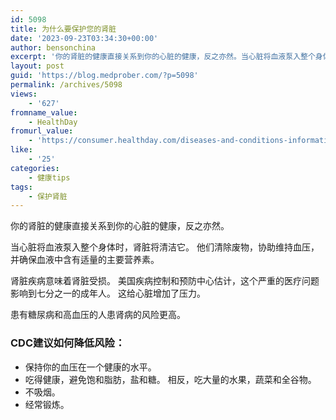 ```yaml
---
id: 5098
title: 为什么要保护您的肾脏
date: '2023-09-23T03:34:30+00:00'
author: bensonchina
excerpt: '你的肾脏的健康直接关系到你的心脏的健康，反之亦然。当心脏将血液泵入整个身体时，肾脏将清洁它。 他们清除废物，协助维持血压，并确保血液中含有适量的主要营养素。'
layout: post
guid: 'https://blog.medprober.com/?p=5098'
permalink: /archives/5098
views:
    - '627'
fromname_value:
    - HealthDay
fromurl_value:
    - 'https://consumer.healthday.com/diseases-and-conditions-information-37/misc-kidney-problem-news-432/health-tip-avoid-kidney-disease-729632.html'
like:
    - '25'
categories:
    - 健康tips
tags:
    - 保护肾脏
---
```


你的肾脏的健康直接关系到你的心脏的健康，反之亦然。

当心脏将血液泵入整个身体时，肾脏将清洁它。 他们清除废物，协助维持血压，并确保血液中含有适量的主要营养素。

肾脏疾病意味着肾脏受损。 美国疾病控制和预防中心估计，这个严重的医疗问题影响到七分之一的成年人。 这给心脏增加了压力。

患有糖尿病和高血压的人患肾病的风险更高。

### CDC建议如何降低风险：

- 保持你的血压在一个健康的水平。
- 吃得健康，避免饱和脂肪，盐和糖。 相反，吃大量的水果，蔬菜和全谷物。
- 不吸烟。
- 经常锻炼。